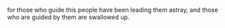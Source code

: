 for those who guide this people have been leading them astray, and those who are guided by them are swallowed up.
